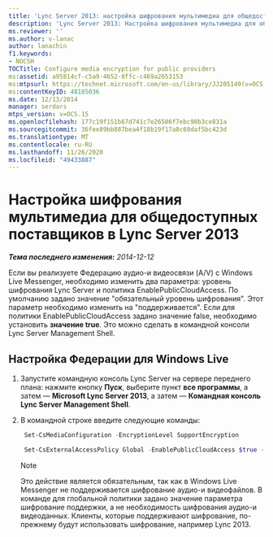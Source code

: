```yaml
---
title: 'Lync Server 2013: настройка шифрования мультимедиа для общедоступных поставщиков'
description: 'Lync Server 2013: Настройка шифрования мультимедиа для общедоступных поставщиков.'
ms.reviewer: ''
ms.author: v-lanac
author: lanachin
f1.keywords:
- NOCSH
TOCTitle: Configure media encryption for public providers
ms:assetid: a95814cf-c5a9-4652-8ffc-c469a2653153
ms:mtpsurl: https://technet.microsoft.com/en-us/library/JJ205149(v=OCS.15)
ms:contentKeyID: 48185036
ms.date: 12/13/2014
manager: serdars
mtps_version: v=OCS.15
ms.openlocfilehash: 177c19f151b67d741c7e26506f7ebc98b3ce831a
ms.sourcegitcommit: 36fee89bb887bea4f18b19f17a8c69daf5bc423d
ms.translationtype: MT
ms.contentlocale: ru-RU
ms.lasthandoff: 11/26/2020
ms.locfileid: "49433887"
---
```

# <a name="configure-media-encryption-for-public-providers-in-lync-server-2013"></a>Настройка шифрования мультимедиа для общедоступных поставщиков в Lync Server 2013

<div data-xmlns="http://www.w3.org/1999/xhtml">

<div class="topic" data-xmlns="http://www.w3.org/1999/xhtml" data-msxsl="urn:schemas-microsoft-com:xslt" data-cs="https://msdn.microsoft.com/">

<div data-asp="https://msdn2.microsoft.com/asp">



</div>

<div id="mainSection">

<div id="mainBody">

<span> </span>

_**Тема последнего изменения:** 2014-12-12_

Если вы реализуете Федерацию аудио-и видеосвязи (A/V) с Windows Live Messenger, необходимо изменить два параметра: уровень шифрования Lync Server и политика EnablePublicCloudAccess. По умолчанию задано значение "обязательный уровень шифрования". Этот параметр необходимо изменить на "поддерживается". Если для политики EnablePublicCloudAccess задано значение false, необходимо установить **значение true**. Это можно сделать в командной консоли Lync Server Management Shell.

<div>

## <a name="configure-federation-for-windows-live"></a>Настройка Федерации для Windows Live

1.  Запустите командную консоль Lync Server на сервере переднего плана: нажмите кнопку **Пуск**, выберите пункт **все программы**, а затем — **Microsoft Lync Server 2013**, а затем — **Командная консоль Lync Server Management Shell**.

2.  В командной строке введите следующие команды:
    
       ```powershell
        Set-CsMediaConfiguration -EncryptionLevel SupportEncryption
       ```
    
       ```powershell
        Set-CsExternalAccessPolicy Global -EnablePublicCloudAccess $true -EnablePublicCloudAudioVideoAccess $true
       ```
    
    <div class=" ">
    

    > [!NOTE]  
    > Это действие является обязательным, так как в Windows Live Messenger не поддерживается шифрование аудио-и видеофайлов. В команде для глобальной политики задано значение параметра шифрование поддержки, а не необходимость шифрования аудио-и видеоданных. Клиенты, которые поддерживают шифрование, по-прежнему будут использовать шифрование, например Lync 2013.

    
    </div>

</div>

</div>

<span> </span>

</div>

</div>

</div>


